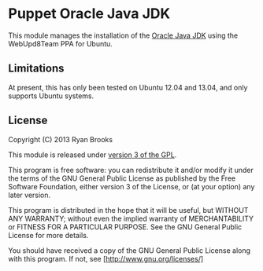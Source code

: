 # Puppet Oracle Java JDK

This module manages the installation of the [Oracle Java JDK](http://www.oracle.com/technetwork/java/javase/downloads/index.html) using the WebUpd8Team PPA for Ubuntu.

## Limitations

At present, this has only been tested on Ubuntu 12.04 and 13.04, and only supports Ubuntu systems.

## License

Copyright (C) 2013 Ryan Brooks

This module is released under [version 3 of the GPL](http://www.gnu.org/copyleft/gpl.html).

This program is free software: you can redistribute it and/or modify it under the terms of the GNU General Public License as published by the Free Software Foundation, either version 3 of the License, or (at your option) any later version.

This program is distributed in the hope that it will be useful, but WITHOUT ANY WARRANTY; without even the implied warranty of MERCHANTABILITY or FITNESS FOR A PARTICULAR PURPOSE.  See the GNU General Public License for more details.
 
You should have received a copy of the GNU General Public License along with this program.  If not, see [http://www.gnu.org/licenses/]